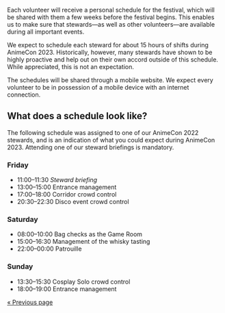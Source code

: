 Each volunteer will receive a personal schedule for the festival, which will be shared with them a
few weeks before the festival begins. This enables us to make sure that stewards—as well as other
volunteers—are available during all important events.

We expect to schedule each steward for about 15 hours of shifts during AnimeCon 2023. Historically,
however, many stewards have shown to be highly proactive and help out on their own accord outside of
this schedule. While appreciated, this is not an expectation.

The schedules will be shared through a mobile website. We expect every volunteer to be in possession
of a mobile device with an internet connection.

## What does a schedule look like?

The following schedule was assigned to one of our AnimeCon 2022 stewards, and is an indication of
what you could expect during AnimeCon 2023. Attending one of our steward briefings is mandatory.

### Friday
  * 11:00–11:30 _Steward briefing_
  * 13:00–15:00 Entrance management
  * 17:00–18:00 Corridor crowd control
  * 20:30–22:30 Disco event crowd control

### Saturday
  * 08:00–10:00 Bag checks as the Game Room
  * 15:00–16:30 Management of the whisky tasting
  * 22:00–00:00 Patrouille

### Sunday
  * 13:30–15:30 Cosplay Solo crowd control
  * 18:00–19:00 Entrance management

[« Previous page](/registration/2023-regular/)
